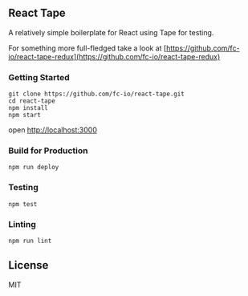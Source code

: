 ## React Tape

A relatively simple boilerplate for React using Tape for testing.

For something more full-fledged take a look at [https://github.com/fc-io/react-tape-redux](https://github.com/fc-io/react-tape-redux)

### Getting Started

```
git clone https://github.com/fc-io/react-tape.git
cd react-tape
npm install
npm start
```

open [http://localhost:3000](http://localhost:3000)

### Build for Production

```
npm run deploy
```

### Testing

```
npm test
```

### Linting

```
npm run lint
```

## License

MIT
